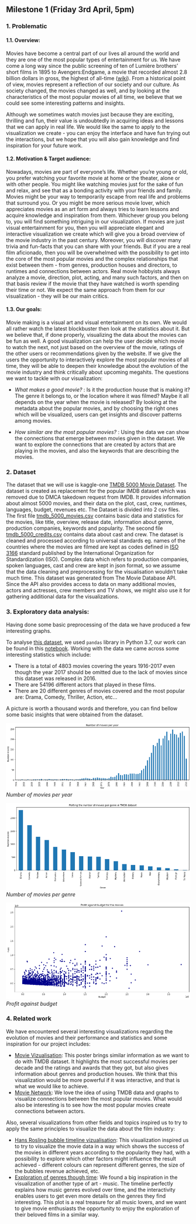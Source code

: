 ## Milestone 1 (Friday 3rd April, 5pm)

### 1. Problematic
#### 1.1. Overview:

Movies have become a central part of our lives all around the world and they are one of the most popular types of entertainment for us. We have come a long way since the public screening of ten of Lumière brothers’ short films in 1895 to Avengers:Endgame, a movie that recorded almost 2.8 billion dollars in gross, the highest of all-time ([wiki](https://en.wikipedia.org/wiki/List_of_highest-grossing_films)). From a historical point of view, movies represent a reflection of our society and our culture. As society changed, the movies changed as well, and by looking at the characteristics of the most popular movies of all time, we believe that we could see some interesting patterns and insights.

Although we sometimes watch movies just because they are exciting, thrilling and fun, their value is undoubtedly in acquiring ideas and lessons that we can apply in real life. We would like the same to apply to the visualization we create - you can enjoy the interface and have fun trying out the interactions, but we hope that you will also gain knowledge and find inspiration for your future work.

#### 1.2. Motivation & Target audience:

Nowadays, movies are part of everyone’s life. Whether you’re young or old, you prefer watching your favorite movie at home or the theater, alone or with other people. You might like watching movies just for the sake of fun and relax, and see that as a bonding activity with your friends and family. Movies might be your way to temporarily escape from real life and problems that surround you. Or you might be more serious movie lover, which appreciates movies as an art form and always tries to learn lessons and acquire knowledge and inspiration from them. Whichever group you belong to, you will find something intriguing in our visualization. If movies are just visual entertainment for you, then you will appreciate elegant and interactive visualization we create which will give you a broad overview of the movie industry in the past century. Moreover, you will discover many trivia and fun-facts that you can share with your friends. But if you are a real film aficionado, then you will be overwhelmed with the possibility to get into the core of the most popular movies and the complex relationships that exist between them - from genres, production houses and directors, to runtimes and connections between actors. Real movie hobbyists always analyze a movie, direction, plot, acting, and many such factors, and then on that basis review if the movie that they have watched is worth spending their time or not. We expect the same approach from them for our visualization - they will be our main critics.

#### 1.3. Our goals:

Movie making is a visual art and visual entertainment on its own. We would all rather watch the latest blockbuster then look at the statistics about it. But we believe that, if done properly, visualizing the data about the movies can be fun as well. A good visualization can help the user decide which movie to watch the next, not just based on the overview of the movie, ratings of the other users or recommendations given by the website. If we give the users the opportunity to interactively explore the most popular movies of all time, they will be able to deepen their knowledge about the evolution of the movie industry and think critically about upcoming megahits.
The questions we want to tackle with our visualization:
* *What makes a good movie?* : Is it the production house that is making it? The genre it belongs to, or the location where it was filmed? Maybe it all depends on the year when the movie is released? By looking at the metadata about the popular movies, and by choosing the right ones which will be visualized, users can get insights and discover patterns among movies.


* *How similar are the most popular movies?* : Using the data we can show the connections that emerge between movies given in the dataset. We want to explore the connections that are created by actors that are playing in the movies, and also the keywords that are describing the movies. 

### 2. Dataset

The dataset that we will use is kaggle-one [TMDB 5000 Movie Dataset](https://www.kaggle.com/tmdb/tmdb-movie-metadata#tmdb_5000_movies.csv). The dataset is created as replacement for the popular IMDB dataset which was removed due to DMCA takedown request from IMDB. It provides information about almost 5000 movies, and their data on the plot, cast, crew, runtimes, languages,  budget, revenues etc. The Dataset is divided into 2 csv files. The first file [tmdb_5000_movies.csv](./data/tmdb_5000_movies.csv) contains basic data and statistics for the movies, like title, overview, release date, information about genre, production companies, keywords and popularity. The second file [tmdb_5000_credits.csv](./data/tmdb_5000_credits.csv) contains data about cast and crew. The dataset is cleaned and processed according to universal standards eg. names of the countries where the movies are filmed are kept as codes defined in  [ISO 3166](https://www.iso.org/iso-3166-country-codes.html) standard published by the International Organization for Standardization (ISO). Complex data which refers to production companies, spoken languages, cast and crew are kept in json format, so we assume that the data cleaning and preprocessing for the visualisation wouldn’t take much time.
This dataset was generated from The Movie Database API. Since the API also provides access to data on many additional movies, actors and actresses, crew members and TV shows, we might also use it for gathering additional data for the visualizations.

### 3. Exploratory data analysis:

Having done some basic preprocessing of the data we have produced a few interesting graphs.

To analyse [this dataset](./data/), we used ```pandas``` library in Python 3.7, our work can be found in this [notebook](https://github.com/com-480-data-visualization/com-480-project-vizzybussy/blob/master/data_analysis.ipynb).
Working with the data we came across some interesting statistics which include:
* There is a total of 4803 movies covering the years 1916-2017 even though the year 2017 should be omitted due to the lack of movies since this dataset was released in 2016.
* There are 54196 different actors that played in these films.
* There are 20 different genres of movies covered and the most popular are: Drama, Comedy, Thriller, Action, etc...

A picture is worth a thousand words and therefore, you can find bellow some basic insights that were obtained from the dataset.

![](./images/number_movies__per_year.png)
*Number of movies per year*

![](./images/num_movies_genre.png)
*Number of movies per genre*

![](./images/profit_budget.png)
*Profit against budget*

### 4. Related work

We have encountered several interesting visualizations regarding the evolution of movies and their performance and statistics and some inspiration for our project includes:
* [Movie Vizualisation](https://www.behance.net/gallery/44767671/100-Greatest-Movies-Data-Visualization): This poster brings similar information as we want to do with TMDB dataset. It highlights the most successful movies per decade and the ratings and awards that they got, but also gives information about genres and production houses. We think that this visualization would be more powerful if it was interactive, and that is what we would like to achieve.
* [Movie Network](http://bl.ocks.org/paulovn/9686202): We love the idea of using TMDB data and graphs to visualize connections between the most popular movies. What would also be interesting is to see how the most popular movies create connections between actors.

Also, several visualizations from other fields and topics inspired us to try to apply the same principles to visualize the data about the film industry:
* [Hans Rosling bubble timeline vizualisation](https://www.gapminder.org/tools/#$chart-type=bubbles): This visualization inspired us to try to visualize the movie data in a way which shows the success of the movies in different years according to the popularity they had, with a possibility to explore which other factors might influence the result achieved - different colours can represent different genres, the size of the bubbles revenue achieved, etc.
* [Exploration of genres though time](https://music-timeline.appspot.com/): We found a big inspiration in the visualization of another type of art - music. The timeline perfectly explains how music genres evolved over time, and the interactivity enables users to get even more details on the genres they find interesting. This plot is a real treasure for all music lovers, and we want to give movie enthusiasts the opportunity to enjoy the exploration of their beloved films in a similar way.
